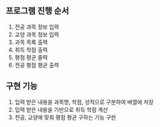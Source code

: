 ## 프로그램 진행 순서 ##
1. 전공 과목 정보 입력
2. 교양 과목 정보 입력
3. 과목 목록 출력
4. 취득 학점 출력
5. 평점 평균 줄력
6. 전공 평점 평균 출력

## 구현 기능 ##

1. 입력 받은 내용을 과목명, 학점, 성적으로 구분하여 배열에 저장
2. 입력 받은 내용을 기반으로 취득 학점 계산
3. 전공, 교양에 맞춰 평점 평균 구하는 기능 구현